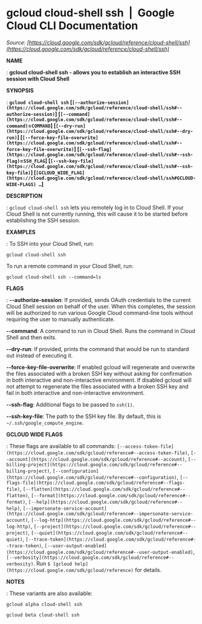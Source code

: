 # gcloud cloud-shell ssh  |  Google Cloud CLI Documentation

*Source: [https://cloud.google.com/sdk/gcloud/reference/cloud-shell/ssh](https://cloud.google.com/sdk/gcloud/reference/cloud-shell/ssh)*

**NAME**

: **gcloud cloud-shell ssh - allows you to establish an interactive SSH session with Cloud Shell**

**SYNOPSIS**

: **`gcloud cloud-shell ssh` [`[--authorize-session](https://cloud.google.com/sdk/gcloud/reference/cloud-shell/ssh#--authorize-session)`] [`[--command](https://cloud.google.com/sdk/gcloud/reference/cloud-shell/ssh#--command)`=`COMMAND`] [`[--dry-run](https://cloud.google.com/sdk/gcloud/reference/cloud-shell/ssh#--dry-run)`] [`[--force-key-file-overwrite](https://cloud.google.com/sdk/gcloud/reference/cloud-shell/ssh#--force-key-file-overwrite)`] [`[--ssh-flag](https://cloud.google.com/sdk/gcloud/reference/cloud-shell/ssh#--ssh-flag)`=`SSH_FLAG`] [`[--ssh-key-file](https://cloud.google.com/sdk/gcloud/reference/cloud-shell/ssh#--ssh-key-file)`] [`[GCLOUD_WIDE_FLAG](https://cloud.google.com/sdk/gcloud/reference/cloud-shell/ssh#GCLOUD-WIDE-FLAGS) …`]**

**DESCRIPTION**

: `gcloud cloud-shell ssh` lets you remotely log in to Cloud Shell. If
your Cloud Shell is not currently running, this will cause it to be started
before establishing the SSH session.

**EXAMPLES**

: To SSH into your Cloud Shell, run:

```
gcloud cloud-shell ssh
```

To run a remote command in your Cloud Shell, run:

```
gcloud cloud-shell ssh --command=ls
```

**FLAGS**

: **--authorize-session**:
If provided, sends OAuth credentials to the current Cloud Shell session on
behalf of the user. When this completes, the session will be authorized to run
various Google Cloud command-line tools without requiring the user to manually
authenticate.

**--command**:
A command to run in Cloud Shell.
Runs the command in Cloud Shell and then exits.

**--dry-run**:
If provided, prints the command that would be run to standard out instead of
executing it.

**--force-key-file-overwrite**:
If enabled gcloud will regenerate and overwrite the files associated with a
broken SSH key without asking for confirmation in both interactive and
non-interactive environment.
If disabled gcloud will not attempt to regenerate the files associated with a
broken SSH key and fail in both interactive and non-interactive environment.

**--ssh-flag**:
Additional flags to be passed to `ssh(1)`.

**--ssh-key-file**:
The path to the SSH key file. By default, this is
`~/.ssh/google_compute_engine`.

**GCLOUD WIDE FLAGS**

: These flags are available to all commands: `[--access-token-file](https://cloud.google.com/sdk/gcloud/reference#--access-token-file)`,
`[--account](https://cloud.google.com/sdk/gcloud/reference#--account)`, `[--billing-project](https://cloud.google.com/sdk/gcloud/reference#--billing-project)`,
`[--configuration](https://cloud.google.com/sdk/gcloud/reference#--configuration)`,
`[--flags-file](https://cloud.google.com/sdk/gcloud/reference#--flags-file)`,
`[--flatten](https://cloud.google.com/sdk/gcloud/reference#--flatten)`, `[--format](https://cloud.google.com/sdk/gcloud/reference#--format)`, `[--help](https://cloud.google.com/sdk/gcloud/reference#--help)`, `[--impersonate-service-account](https://cloud.google.com/sdk/gcloud/reference#--impersonate-service-account)`,
`[--log-http](https://cloud.google.com/sdk/gcloud/reference#--log-http)`,
`[--project](https://cloud.google.com/sdk/gcloud/reference#--project)`, `[--quiet](https://cloud.google.com/sdk/gcloud/reference#--quiet)`, `[--trace-token](https://cloud.google.com/sdk/gcloud/reference#--trace-token)`, `[--user-output-enabled](https://cloud.google.com/sdk/gcloud/reference#--user-output-enabled)`,
`[--verbosity](https://cloud.google.com/sdk/gcloud/reference#--verbosity)`.
Run `$ [gcloud help](https://cloud.google.com/sdk/gcloud/reference)` for details.

**NOTES**

: These variants are also available:

```
gcloud alpha cloud-shell ssh
```

```
gcloud beta cloud-shell ssh
```